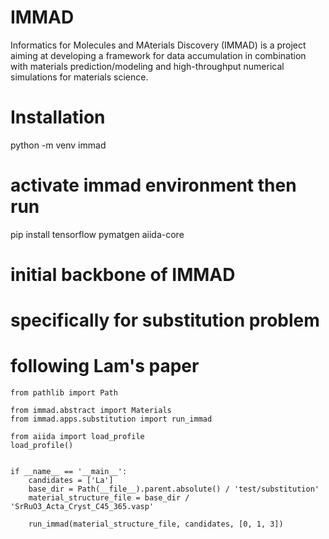 # IMMAD
Informatics for Molecules and MAterials Discovery (IMMAD) is a project aiming at developing a framework for data accumulation in combination with materials prediction/modeling and high-throughput numerical simulations for materials science.

# Installation
python -m venv immad
# activate immad environment then run
pip install tensorflow pymatgen aiida-core
# initial backbone of IMMAD
# specifically for substitution problem
# following Lam's paper

    from pathlib import Path
    
    from immad.abstract import Materials
    from immad.apps.substitution import run_immad
    
    from aiida import load_profile
    load_profile()
    
    
    if __name__ == '__main__':
        candidates = ['La']
        base_dir = Path(__file__).parent.absolute() / 'test/substitution'
        material_structure_file = base_dir / 'SrRuO3_Acta_Cryst_C45_365.vasp'
        
        run_immad(material_structure_file, candidates, [0, 1, 3])
    
